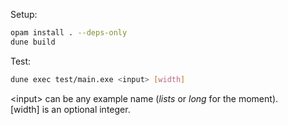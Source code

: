 Setup:
```sh
opam install . --deps-only
dune build
```

Test:
```sh
dune exec test/main.exe <input> [width]
```
\<input\> can be any example name (*lists* or *long* for the moment).  
[width] is an optional integer.
